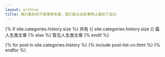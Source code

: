 ```yaml
---
layout: archive
title: 我们看到的不是事物本身，我们是从这些事物上看到了自己
---
```







{% if site.categories.history.size %}
共有 {{ site.categories.history.size }} 篇人生类文章
		{% else %}
暂无人生类文章
		{% endif %}

<div class="tiles">
{% for post in site.categories.history %}
	{% include post-list-cn.html %}
{% endfor %}
</div><!-- /.tiles -->